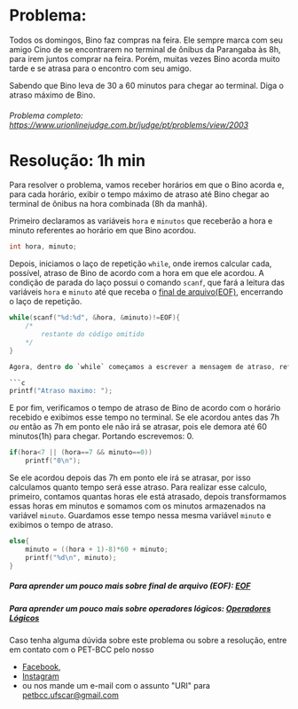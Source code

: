 # Problema:


Todos os domingos, Bino faz compras na feira. Ele sempre marca com seu amigo Cino de se encontrarem no terminal de ônibus da Parangaba às 8h, para irem juntos comprar na feira. Porém, muitas vezes Bino acorda muito tarde e se atrasa para o encontro com seu amigo.

Sabendo que Bino leva de 30 a 60 minutos para chegar ao terminal. Diga o atraso máximo de Bino.

###### Problema completo: https://www.urionlinejudge.com.br/judge/pt/problems/view/2003

# Resolução: 1h min

Para resolver o problema, vamos receber horários em que o Bino acorda e, para cada horário, exibir o tempo máximo de atraso até Bino chegar ao terminal de ônibus na hora combinada (8h da manhã).

Primeiro declaramos as variáveis `hora` e `minutos` que receberão a hora e minuto referentes ao horário em que Bino acordou. 
```c
int hora, minuto;
```
Depois, iniciamos o laço de repetição `while`, onde iremos calcular cada, possível, atraso de Bino de acordo com a hora em que ele acordou. A condição de parada do laço possui o comando `scanf`, que fará a leitura das variáveis `hora` e `minuto` até que receba o [final de arquivo(EOF)](https://pt.wikipedia.org/wiki/EOF), encerrando o laço de repetição. 
```c
while(scanf("%d:%d", &hora, &minuto)!=EOF){
	/*
		restante do código omitido
	*/
} 

Agora, dentro do `while` começamos a escrever a mensagem de atraso, referente a cada horário em que Bino acorda

```c	
printf("Atraso maximo: ");
```
E por fim, verificamos o tempo de atraso de Bino de acordo com o horário recebido e exibimos esse tempo no terminal. Se ele acordou antes das 7h *ou* então as 7h em ponto ele não irá se atrasar, pois ele demora até 60 minutos(1h) para chegar. Portando escrevemos: 0.
```c
if(hora<7 || (hora==7 && minuto==0))
	printf("0\n");

```
Se ele acordou depois das 7h em ponto ele irá se atrasar, por isso calculamos quanto tempo será esse atraso. Para realizar esse calculo, primeiro, contamos quantas horas ele está atrasado, depois transformamos essas horas em minutos e somamos com os minutos armazenados na variável `minuto`. Guardamos esse tempo nessa mesma variável `minuto` e exibimos o tempo de atraso.
```c
else{
	minuto = ((hora + 1)-8)*60 + minuto;
	printf("%d\n", minuto);
}
```

##### Para aprender um pouco mais sobre final de arquivo (EOF): [EOF](https://pt.wikipedia.org/wiki/EOF)

##### Para aprender um pouco mais sobre operadores lógicos: [Operadores Lógicos](http://linguagemc.com.br/operadores-logicos-em-c/)

Caso tenha alguma dúvida sobre este problema ou sobre a resolução, entre em contato com o PET-BCC pelo nosso
* [Facebook](https://www.facebook.com/petbcc/),
* [Instagram](https://www.instagram.com/petbcc.ufscar/)
* ou nos mande um e-mail com o assunto "URI" para  petbcc.ufscar@gmail.com






